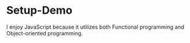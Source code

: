 # Setup-Demo

I enjoy JavaScript because it utilizes both Functional programming and Object-oriented programming.
